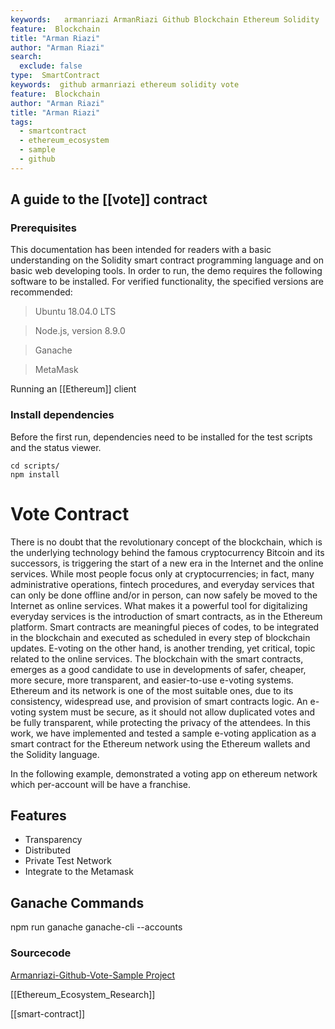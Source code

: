 ```yaml
---
keywords:   armanriazi ArmanRiazi Github Blockchain Ethereum Solidity
feature:  Blockchain 
title: "Arman Riazi"
author: "Arman Riazi"
search:
  exclude: false
type:  SmartContract
keywords:  github armanriazi ethereum solidity vote
feature:  Blockchain
author: "Arman Riazi"
title: "Arman Riazi"
tags:
  - smartcontract
  - ethereum_ecosystem
  - sample
  - github
---
```



## A guide to the [[vote]] contract

### Prerequisites
This documentation has been intended for readers with a basic understanding on the Solidity smart contract programming language and on basic web developing tools. In order to run,
the demo requires the following software to be installed. For verified functionality, the specified versions are recommended:

> Ubuntu 18.04.0 LTS

> Node.js, version 8.9.0

> Ganache

> MetaMask

Running an [[Ethereum]] client

### Install dependencies

Before the first run, dependencies need to be installed for the test scripts and the status viewer.

```shell
cd scripts/
npm install
```

# Vote Contract

 There is no doubt that the revolutionary concept of the blockchain, which is the underlying technology behind the famous cryptocurrency Bitcoin and its successors, is triggering the start of a new era in the Internet and the online services. While most people focus only at cryptocurrencies; in fact, many administrative operations, fintech procedures, and everyday services that can only be done offline and/or in person, can now safely be moved to the Internet as online services. What makes it a powerful tool for digitalizing everyday services is the introduction of smart contracts, as in the Ethereum platform. Smart contracts are meaningful pieces of codes, to be integrated in the blockchain and executed as scheduled in every step of blockchain updates. E-voting on the other hand, is another trending, yet critical, topic related to the online services. The blockchain with the smart contracts, emerges as a good candidate to use in developments of safer, cheaper, more secure, more transparent, and easier-to-use e-voting systems. 
 Ethereum and its network is one of the most suitable ones, due to its consistency, widespread use, and provision of smart contracts logic. An e-voting system must be secure, as it should not allow duplicated votes and be fully transparent, while protecting the privacy of the attendees. In this work, we have implemented and tested a sample e-voting application as a smart contract for the Ethereum network using the Ethereum wallets and the Solidity language.

 In the following example, demonstrated a voting app on ethereum network which per-account will be have a franchise.
## Features

* Transparency 
* Distributed 
* Private Test Network
* Integrate to the Metamask

## Ganache Commands

npm run ganache
ganache-cli --accounts

### Sourcecode
[Armanriazi-Github-Vote-Sample Project](https://github.com/armanriazi/armanriazi-ethereum-vote)


[[Ethereum_Ecosystem_Research]]

[[smart-contract]]